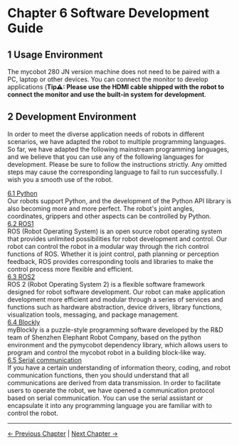 # Chapter 6 Software Development Guide

## 1 Usage Environment

The mycobot 280 JN version machine does not need to be paired with a PC, laptop or other devices. You can connect the monitor to develop applications (**Tip⚠: Please use the HDMI cable shipped with the robot to connect the monitor and use the built-in system for development**.

## 2 Development Environment

In order to meet the diverse application needs of robots in different scenarios, we have adapted the robot to multiple programming languages. So far, we have adapted the following mainstream programming languages, and we believe that you can use any of the following languages ​​for development. Please be sure to follow the instructions strictly. Any omitted steps may cause the corresponding language to fail to run successfully. I wish you a smooth use of the robot.

[6.1 Python](6.developmentGuide/python/README.md)<br>
Our robots support Python, and the development of the Python API library is also becoming more and more perfect. The robot's joint angles, coordinates, grippers and other aspects can be controlled by Python.<br>
[6.2 ROS1](6.developmentGuide/ROS/12.1-ROS1/12.1.1-Introduction.md)<br>ROS (Robot Operating System) is an open source robot operating system that provides unlimited possibilities for robot development and control. Our robot can control the robot in a modular way through the rich control functions of ROS. Whether it is joint control, path planning or perception feedback, ROS provides corresponding tools and libraries to make the control process more flexible and efficient. </br>
[6.3 ROS2](6.developmentGuide/ROS/12.2-ROS2/12.2.3-ROS2Introduction.md)<br>
ROS 2 (Robot Operating System 2) is a flexible software framework designed for robot software development. Our robot can make application development more efficient and modular through a series of services and functions such as hardware abstraction, device drivers, library functions, visualization tools, messaging, and package management. </br>
[6.4 Blockly](6.developmentGuide/myBlocklyAndUlFlow/myblocklyTutorials/README.md)<br>
myBlockly is a puzzle-style programming software developed by the R&D team of Shenzhen Elephant Robot Company, based on the python environment and the pymycobot dependency library, which allows users to program and control the mycobot robot in a building block-like way. <br>
[6.5 Serial communication](6.developmentGuide/CommunicationProtocolPackage/18-communication.md)<br>
If you have a certain understanding of information theory, coding, and robot communication functions, then you should understand that all communications are derived from data transmission. In order to facilitate users to operate the robot, we have opened a communication protocol based on serial communication. You can use the serial assistant or encapsulate it into any programming language you are familiar with to control the robot.

---

[← Previous Chapter](../5.BasicFunction/README.md) | [Next Chapter →](../7.SuccessfulCase/7-SuccessfulCases.md)